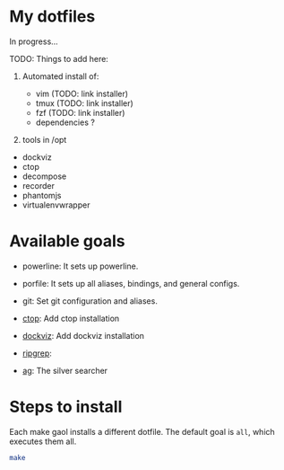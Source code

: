 # My dotfiles

In progress...

TODO: Things to add here:

1. Automated install of:
	- vim (TODO: link installer)
	- tmux (TODO: link installer)
	- fzf (TODO: link installer)
	- dependencies ?

2. tools in /opt

 - dockviz
 - ctop
 - decompose
 - recorder
 - phantomjs
 - virtualenvwrapper

# Available goals

- powerline: It sets up powerline.

- porfile: It sets up all aliases, bindings, and general configs.

- git: Set git configuration and aliases.

- [ctop](https://github.com/bcicen/ctop): Add ctop installation

- [dockviz](https://github.com/justone/dockviz): Add dockviz installation

- [ripgrep](https://github.com/BurntSushi/ripgrep):

- [ag](https://github.com/ggreer/the_silver_searcher): The silver searcher

# Steps to install

Each make gaol installs a different dotfile. The default goal is `all`, which executes them all.

```sh
make
```
